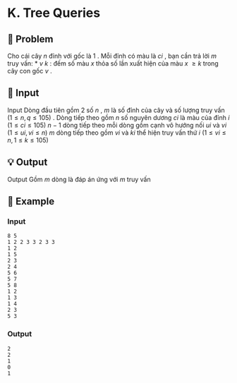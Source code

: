 # K. Tree Queries

## 📖 Problem

Cho cái cây
$n$
đỉnh với gốc là
$1$
. Mỗi đỉnh có màu là
$ci$
, bạn cần trả lời
$m$
truy vấn:
*
$v$
$k$
: đếm số màu
$x$
thỏa số lần xuất hiện của màu
$x$
$≥k$
trong cây con gốc
$v$
.


## 🧩 Input

Input
Dòng đầu tiên gồm
$2$
số
$n$
,
$m$
là số đỉnh của cây và số lượng truy vấn
$(1 ≤n,q≤ 105)$
.
Dòng tiếp theo gồm
$n$
số nguyên dương
$ci$
là màu của đỉnh
$i$
$(1 ≤ci≤ 105)$
$n- 1$
dòng tiếp theo mỗi dòng gồm cạnh vô hướng nối
$ui$
và
$vi$
$(1 ≤ui,vi≤n)$
$m$
dòng tiếp theo gồm
$vi$
và
$ki$
thể hiện truy vấn thứ
$i$
$(1 ≤vi≤n, 1 ≤k≤ 105)$


## 💡 Output

Output
Gồm
$m$
dòng là đáp án ứng với
$m$
truy vấn


## 🧠 Example

### Input

```text
8 5
1 2 2 3 3 2 3 3
1 2
1 5
2 3
2 4
5 6
5 7
5 8
1 2
1 3
1 4
2 3
5 3
```

### Output

```text
2
2
1
0
1
```


